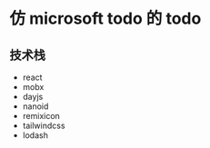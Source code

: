 # 仿 microsoft todo 的 todo

## 技术栈
* react
* mobx
* dayjs
* nanoid
* remixicon
* tailwindcss
* lodash
